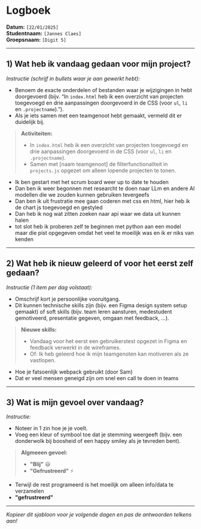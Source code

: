 # Logboek

**Datum:** `[22/01/2025]`  
**Studentnaam:** `[Jannes Claes]`  
**Groepsnaam:** `[Digit 5]`

---

## 1) Wat heb ik vandaag gedaan voor mijn project?

_Instructie (schrijf in bullets waar je aan gewerkt hebt):_

- Benoem de exacte onderdelen of bestanden waar je wijzigingen in hebt doorgevoerd (bijv. “In `index.html` heb ik een overzicht van projecten toegevoegd en drie aanpassingen doorgevoerd in de CSS (voor `ul`, `li` en `.projectname`).”).
- Als je iets samen met een teamgenoot hebt gemaakt, vermeld dit er duidelijk bij.

> **Activiteiten:**
>
> - In `index.html` heb ik een overzicht van projecten toegevoegd en drie aanpassingen doorgevoerd in de CSS (voor `ul`, `li` en `.projectname`).
> - Samen met [naam teamgenoot] de filterfunctionaliteit in `projects.js` opgezet om alleen lopende projecten te tonen.

  - Ik ben gestart met het scrum board weer up to date te houden
  - Dan ben ik weer begonnen met researcht te doen naar LLm en andere AI modellen die we zouden kunnen gebruiken tevergeefs
  - Dan ben ik uit frustratie mee gaan coderen met css en html, hier heb ik de chart js toegevoegd en gestyled
  - Dan heb ik nog wat zitten zoeken naar api waar we data uit kunnen halen
  - tot slot heb ik proberen zelf te beginnen met python aan een model maar die pist opgegeven omdat het veel te moeilijk was en ik er niks van kenden

---

## 2) Wat heb ik nieuw geleerd of voor het eerst zelf gedaan?

_Instructie (1 item per dag volstaat):_

- Omschrijf kort je persoonlijke vooruitgang.
- Dit kunnen technische skills zijn (bijv. een Figma design system setup gemaakt) of soft skills (bijv. team leren aansturen, medestudent gemotiveerd, presentatie gegeven, omgaan met feedback, ...).

> **Nieuwe skills:**
>
> - Vandaag voor het eerst een gebruikerstest opgezet in Figma en feedback verwerkt in de wireframes.
> - Of: Ik heb geleerd hoe ik mijn teamgenoten kan motiveren als ze vastlopen.

  - Hoe je fatsoenlijk webpack gebruikt (door Sam)
  - Dat er veel mensen geneigd zijn om snel een call te doen in teams
---

## 3) Wat is mijn gevoel over vandaag?

_Instructie:_

- Noteer in 1 zin hoe je je voelt.
- Voeg een kleur of symbool toe dat je stemming weergeeft (bijv. een donderwolk bij boosheid of een happy smiley als je tevreden bent).

> **Algmeeen gevoel:**
>
> - **"Blij"** :smiley:
> - **"Gefrustreerd"** :zap:

- Terwijl de rest programeerd is het moeilijk om alleen info/data te verzamelen
- **"gefrustreerd"**

---

_Kopieer dit sjabloon voor je volgende dagen en pas de antwoorden telkens aan!_
